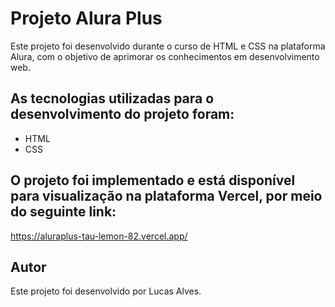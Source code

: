 # Projeto Alura Plus
Este projeto foi desenvolvido durante o curso de HTML e CSS na plataforma Alura, com o objetivo de aprimorar os conhecimentos em desenvolvimento web.

## As tecnologias utilizadas para o desenvolvimento do projeto foram:

- HTML
- CSS

## O projeto foi implementado e está disponível para visualização na plataforma Vercel, por meio do seguinte link:

https://aluraplus-tau-lemon-82.vercel.app/

## Autor
Este projeto foi desenvolvido por Lucas Alves.
